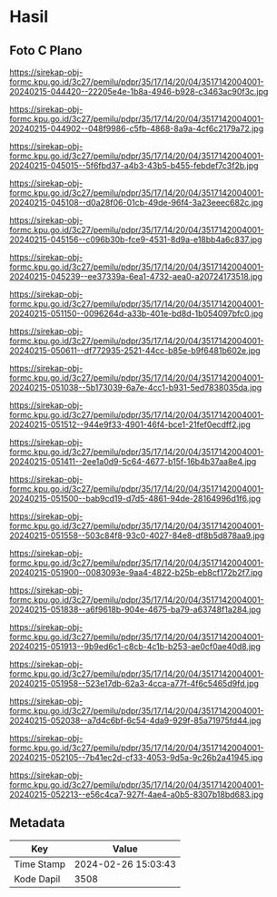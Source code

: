 # Hasil

## Foto C Plano

https://sirekap-obj-formc.kpu.go.id/3c27/pemilu/pdpr/35/17/14/20/04/3517142004001-20240215-044420--22205e4e-1b8a-4946-b928-c3463ac90f3c.jpg

https://sirekap-obj-formc.kpu.go.id/3c27/pemilu/pdpr/35/17/14/20/04/3517142004001-20240215-044902--048f9986-c5fb-4868-8a9a-4cf6c2179a72.jpg

https://sirekap-obj-formc.kpu.go.id/3c27/pemilu/pdpr/35/17/14/20/04/3517142004001-20240215-045015--5f6fbd37-a4b3-43b5-b455-febdef7c3f2b.jpg

https://sirekap-obj-formc.kpu.go.id/3c27/pemilu/pdpr/35/17/14/20/04/3517142004001-20240215-045108--d0a28f06-01cb-49de-96f4-3a23eeec682c.jpg

https://sirekap-obj-formc.kpu.go.id/3c27/pemilu/pdpr/35/17/14/20/04/3517142004001-20240215-045156--c096b30b-fce9-4531-8d9a-e18bb4a6c837.jpg

https://sirekap-obj-formc.kpu.go.id/3c27/pemilu/pdpr/35/17/14/20/04/3517142004001-20240215-045239--ee37339a-6ea1-4732-aea0-a20724173518.jpg

https://sirekap-obj-formc.kpu.go.id/3c27/pemilu/pdpr/35/17/14/20/04/3517142004001-20240215-051150--0096264d-a33b-401e-bd8d-1b054097bfc0.jpg

https://sirekap-obj-formc.kpu.go.id/3c27/pemilu/pdpr/35/17/14/20/04/3517142004001-20240215-050611--df772935-2521-44cc-b85e-b9f6481b602e.jpg

https://sirekap-obj-formc.kpu.go.id/3c27/pemilu/pdpr/35/17/14/20/04/3517142004001-20240215-051038--5b173039-6a7e-4cc1-b931-5ed7838035da.jpg

https://sirekap-obj-formc.kpu.go.id/3c27/pemilu/pdpr/35/17/14/20/04/3517142004001-20240215-051512--944e9f33-4901-46f4-bce1-21fef0ecdff2.jpg

https://sirekap-obj-formc.kpu.go.id/3c27/pemilu/pdpr/35/17/14/20/04/3517142004001-20240215-051411--2ee1a0d9-5c64-4677-b15f-16b4b37aa8e4.jpg

https://sirekap-obj-formc.kpu.go.id/3c27/pemilu/pdpr/35/17/14/20/04/3517142004001-20240215-051500--bab9cd19-d7d5-4861-94de-28164996d1f6.jpg

https://sirekap-obj-formc.kpu.go.id/3c27/pemilu/pdpr/35/17/14/20/04/3517142004001-20240215-051558--503c84f8-93c0-4027-84e8-df8b5d878aa9.jpg

https://sirekap-obj-formc.kpu.go.id/3c27/pemilu/pdpr/35/17/14/20/04/3517142004001-20240215-051900--0083093e-9aa4-4822-b25b-eb8cf172b2f7.jpg

https://sirekap-obj-formc.kpu.go.id/3c27/pemilu/pdpr/35/17/14/20/04/3517142004001-20240215-051838--a6f9618b-904e-4675-ba79-a63748f1a284.jpg

https://sirekap-obj-formc.kpu.go.id/3c27/pemilu/pdpr/35/17/14/20/04/3517142004001-20240215-051913--9b9ed6c1-c8cb-4c1b-b253-ae0cf0ae40d8.jpg

https://sirekap-obj-formc.kpu.go.id/3c27/pemilu/pdpr/35/17/14/20/04/3517142004001-20240215-051958--523e17db-62a3-4cca-a77f-4f6c5465d9fd.jpg

https://sirekap-obj-formc.kpu.go.id/3c27/pemilu/pdpr/35/17/14/20/04/3517142004001-20240215-052038--a7d4c6bf-6c54-4da9-929f-85a71975fd44.jpg

https://sirekap-obj-formc.kpu.go.id/3c27/pemilu/pdpr/35/17/14/20/04/3517142004001-20240215-052105--7b41ec2d-cf33-4053-9d5a-9c26b2a41945.jpg

https://sirekap-obj-formc.kpu.go.id/3c27/pemilu/pdpr/35/17/14/20/04/3517142004001-20240215-052213--e56c4ca7-927f-4ae4-a0b5-8307b18bd683.jpg


## Metadata

| Key        | Value               |
| ---------- | ------------------- |
| Time Stamp | 2024-02-26 15:03:43 |
| Kode Dapil | 3508                |



